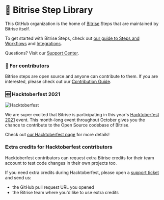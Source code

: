# 🧩 Bitrise Step Library

This GitHub organization is the home of [Bitrise](https://bitrise.io) Steps that are maintained by Bitrise itself.

To get started with Bitrise Steps, check out [our guide to Steps and Workflows](https://devcenter.bitrise.io/steps-and-workflows/steps-and-workflows-index) and [Integrations](https://www.bitrise.io/integrations/steps).

Questions? Visit our [Support Center](https://support.bitrise.io/hc/en-us).

### 🙋 For contributors

Bitrise steps are open source and anyone can contribute to them. If you are interested, please check out our [Contribution Guide](https://github.com/bitrise-steplib/.github/blob/master/CONTRIBUTING.md).

### 🆕 Hacktoberfest 2021

![Hacktoberfest](https://assets-global.website-files.com/5db35de024bb983af1b4e151/614b32cef945bd44510cd3e8_815_hactoberfest%20web%20HERO-p-500.png)

We are super excited that Bitrise is participating in this year's [Hacktoberfest 2021](hacktoberfest.digitalocean.com/) event. This month-long event throughout October gives you the chance to contribute to the Open Source codebase of Bitrise.

Check out [our Hacktoberfest page](https://www.bitrise.io/hacktoberfest-2021) for more details!

### Extra credits for Hacktoberfest contributors

Hacktoberfest contributors can request extra Bitrise credits for their team account to test code changes in their own projects too.

If you need extra credits during Hacktoberfest, please open a [support ticket](https://support.bitrise.io/hc/en-us/requests) and send us:
- the GitHub pull request URL you opened
- the Bitrise team where you'd like to use extra credits
